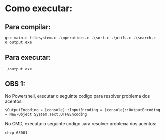 # Como executar:

## Para compilar:

`gcc main.c filesystem.c .\operations.c .\sort.c .\utils.c .\search.c -o output.exe`

## Para executar:

`./output.exe`

## OBS 1:

No Powershell, executar o seguinte codigo para resolver problema dos acentos:

`$OutputEncoding = [console]::InputEncoding = [console]::OutputEncoding =
New-Object System.Text.UTF8Encoding`

No CMD, executar o seguinte codigo para resolver problema dos acentos:

`chcp 65001`
